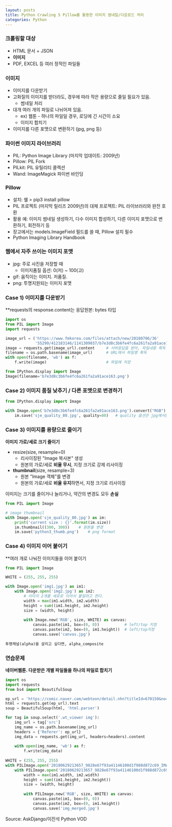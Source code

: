 ```yaml
---
layout: posts
title: Python Crawling 5 Pillow를 활용한 이미지 썸네일/다운로드 처리
categories: Python
---
```


### 크롤링할 대상

- HTML 문서 + JSON
- **이미지**
- PDF, EXCEL 등 여러 정적인 파일들



### 이미지

- 이미지를 다운받기
- 고화질의 이미지를 받더라도, 경우에 따라 작은 용량으로 줄일 필요가 있음.
  - 썸네일 처리
- 대개 여러 개의 파일로 나뉘어져 있음.
  - ex) 웹툰 - 하나의 파일일 경우, 로딩에 긴 시간이 소요
  - 이미지 합치기
- 이미지를 다른 포맷으로 변환하기 (jpg, png 등)



### 파이썬 이미지 라이브러리

- PIL: Python Image Library (마지막 업데이트: 2009년)
- Pillow: PIL Fork
- PILkit: PIL 유틸리티 콜렉션
- Wand: ImageMagick 파이썬 바인딩



### Pillow

- 설치: 쉘 > pip3 install pillow
- PIL 프로젝트 (마지막 릴리즈 2009년)의 대체 프로젝트: PIL 라이브러리와 완전 호환
- 활용 예: 이미지 썸네일 생성하기, 다수 이미지 합성하기, 다른 이미지 포맷으로 변환하기, 회전하기 등
- 장고에서는 models.ImageField 필드를 쓸 때, Pillow 설치 필수
- Python Imaging Library Handbook



### 웹에서 자주 쓰이는 이미지 포맷

- jpg: 주로 사진을 저장할 때
  - 이미지품질 옵션: 0(저) ~ 100(고)
- gif: 움직이는 이미지. 저품질.
- png: 투명지원되는 이미지 포맷



### Case 1) 이미지를 다운받기

**requests의 response.content는 응답원본: bytes 타입

```python
import os
from PIL import Image
import requests

image_url = ('https://www.fmkorea.com/files/attach/new/20180706/36'
             '55299/412183146/1141309037/b7e3d8c3b6fe4fc6a261fa2a91ace163.png')
image = requests.get(image_url).content		# 서버응답을 받아, 파일내용 획득
filename = os.path.basename(image_url)		# URL에서 파일명 획득
with open(filename, 'wb') as f:
    f.write(image)							# 파일에 저장

from IPython.display import Image
Image(filename='b7e3d8c3b6fe4fc6a261fa2a91ace163.png')
```



### Case 2) 이미지 품질 낮추기 / 다른 포맷으로 변경하기

```python
from IPython.display import Image

with Image.open('b7e3d8c3b6fe4fc6a261fa2a91ace163.png').convert("RGB") as im:
    im.save('sje_quality_80.jpg', quality=80)	# quality 옵션은 jpg에서만 유효
```



### Case 3) 이미지를 용량으로 줄이기

**이미지 가로/세로 크기 줄이기**

- resize(size, resample=0)
  - 리사이징된 "Image 복사본" 생성
  - 원본의 가로/세로 **비율 무시**, 지정 크기로 강제 리사이징
- **thumbnail**(size, resample=3)
  - 원본 "Image 객체"를 변경
  - 원본의 가로/세로 **비율 유지**하면서, 지정 크기로 리사이징

이미지는 크기를 줄이거나 늘리거나, 약간의 변경도 모두 **손실**

```python
from PIL import Image

# image thumbnail
with Image.open('sje_quality_80.jpg') as im:
    print('current size : {}'.format(im.size))
    im.thumbnail((300, 300))	# 원본을 변경
    im.save('python3_thumb.png')	# png format
```



### Case 4) 이미지 이어 붙이기

**여러 개로 나눠진 이미지들을 이어 붙이기

```python
from PIL import Image

WHITE = (255, 255, 255)

with Image.open('img1.jpg') as im1:
    with Image.open('img2.jpg') as im2:
        # 이미지 2개를 세로로 이어서 붙일려고 한다.
        width = max(im1.width, im2.width)
        height = sum((im1.height, im2.height)
        size = (width, height)
        
        with Image.new('RGB', size, WHITE) as canvas:
            canvas.paste(im1, box=(0, 0))			# left/top 지정
            canvas.paste(im2, box=(0, im1.height))	# left/top지정
            canvas.save('canvas.jpg')
            
투명채널(alpha)을 살리고 싶다면, alpha_composite
```



### 연습문제

**네이버웹툰. 다운받은 개별 파일들을 하나의 파일로 합치기**

```python
import os
import requests
from bs4 import BeautifulSoup

ep_url = 'https://comic.naver.com/webtoon/detail.nhn?titleId=670150&no=124&weekday=sat'
html = requests.get(ep_url).text
soup = BeautifulSoup(html, 'html.parser')

for tag in soup.select('.wt_viewer img'):
    img_url = tag['src']
    img_name = os.path.basename(img_url)
    headers = {'Referer': ep_url}
    img_data = requests.get(img_url, headers=headers).content
    
    with open(img_name, 'wb') as f:
        f.write(img_data)
        
WHITE = (255, 255, 255)
with PILImage.open('20180629213657_9828e67f93a41146100d1f988d872c69_IMAG01_1.jpg') as im1:
    with PILImage.open('20180629213657_9828e67f93a41146100d1f988d872c69_IMAG01_2.jpg') as im2:
        width = max(im1.width, im2.width)
        height = sum((im1.height, im2.height))
        size = (width, height)
        
        with PILImage.new('RGB', size, WHITE) as canvas:
            canvas.paste(im1, box=(0, 0))
            canvas.paste(im2, box=(0, im1.height))
            canvas.save('img_merged.jpg')
```



Source:  AskDjango/이진석 Python VOD
